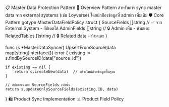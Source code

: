 📋 Master Data Protection Pattern
🎯 Overview
Pattern สำหรับการ sync master data จาก external systems (เช่น Loyverse) โดยปกป้องข้อมูลที่ admin เพิ่มเติม
🛡️ Core Pattern
gotype MasterDataFieldPolicy struct {
    SourceFields   []string  // ✅ จาก External System - อัปเดตได้
    AdminFields    []string  // 🔒 Admin เพิ่ม - ห้ามแตะ
    RelatedTables  []string  // 🔒 Related data - ห้ามแตะ
}

func (s *MasterDataSyncer) UpsertFromSource(data map[string]interface{}) error {
    existing := s.findBySourceID(data["source_id"])
    
    if existing == nil {
        return s.createNew(data)  // สร้างใหม่ด้วยข้อมูลพื้นฐาน
    }
    
    // อัปเดตเฉพาะ SourceFields เท่านั้น
    return s.updateOnlySourceFields(existing.ID, data)
}
🛍️ Product Sync Implementation
📊 Product Field Policy
